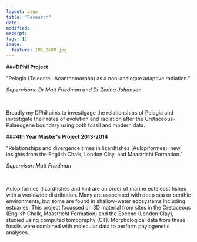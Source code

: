 ```yaml
---
layout: page
title: "Research"
date: 
modified:
excerpt:
tags: []
image:
  feature: IMG_0680.jpg
---
```


###**DPhil Project**

"Pelagia (Teleostei: Acanthomorpha) as a non-analogue adaptive radiation." 

*Supervisors: Dr Matt Friedman and Dr Zerina Johanson*

<br/>

Broadly my DPhil aims to investigage the relationships of Pelagia and investigate their rates of evolution and radiation after the Cretaceous-Palaeogene boundary using both fossil and modern data. 

###**4th Year Master's Project 2013-2014**


"Relationships and divergence times in lizardfishes (Aulopiformes): new insights from the English Chalk, London Clay, and Maastricht Formation." 

*Supervisor: Matt Friedman*

<br/>

Aulopiformes (lizardfishes and kin) are an order of marine euteleost fishes with a worldwide distribution. Many are associated with deep sea or benthic environments, but some are found in shallow-water ecosystems including estuaries. This project focussed on 3D material from sites in the Cretaceous (English Chalk, Maastricht Formation) and the Eocene (London Clay), studied using computed tomography (CT). Morphological data from these fossils were combined with molecular data to perform phylogenetic analyses. 